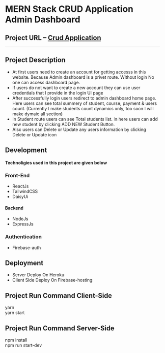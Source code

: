 # MERN Stack CRUD Application Admin Dashboard

## Project URL – <a href="https://crudapplication-63f45.web.app/" rel="noopener" target="_blank">Crud Application</a>

---

## Project Description

* At first users need to create an account for getting accesss in this website. Because Admin dashboard is a privet route. Without login No one can access dashboard page.
* If users do not want to create a new account they can use user credentials that I provide in the login UI page
* After successfully login users redirect to admin dashboard home page. Here users can see total summery of student, course, payment & users count. (Currently I make students count dynamics only, too soon I will make dymaic all section)
* In Student route users can see Total students list. In here users can add new student by clicking ADD NEW Student Button.
* Also users can Delete or Update any users information by clicking Delete or Update icon

## Development

#### Technoligies used in this project are given below

### Front-End
* ReactJs
* TailwindCSS
* DaisyUi
#### Backend
* NodeJs
* ExpressJs
### Authentication
* Firebase-auth 
## Deployment
* Server Deploy On Heroku
* Client Side Deploy On Firebase-hosting


## Project Run Command Client-Side
yarn <br>
yarn start <br>
## Project Run Command Server-Side
npm install <br>
npm run start-dev



